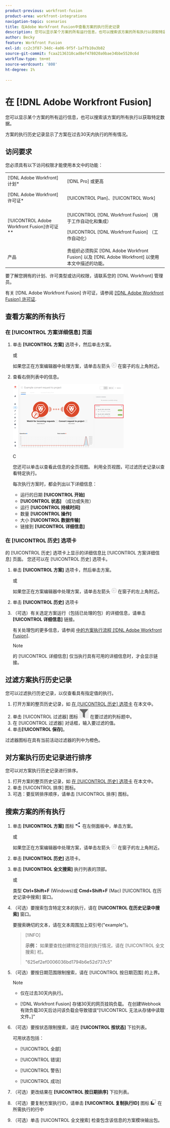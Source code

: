 ```yaml
---
product-previous: workfront-fusion
product-area: workfront-integrations
navigation-topic: scenarios
title: 在Adobe Workfront Fusion中查看方案的执行历史记录
description: 您可以显示某个方案的所有运行信息，也可以搜索该方案的所有执行以获取特定数据。
author: Becky
feature: Workfront Fusion
exl-id: cc2c3f87-34dc-4a06-9f5f-1a7fb10a3b82
source-git-commit: fcaa2136310cad8ef478020a9bae34bbe5520c6d
workflow-type: tm+mt
source-wordcount: '808'
ht-degree: 1%

---
```


# 在 [!DNL Adobe Workfront Fusion]

您可以显示某个方案的所有运行信息，也可以搜索该方案的所有执行以获取特定数据。

方案的执行历史记录显示了方案在过去30天内执行的所有情况。

## 访问要求

您必须具有以下访问权限才能使用本文中的功能：

<table style="table-layout:auto">  
 <col> 
 <col> 
 <tbody> 
  <tr> 
    <td role="rowheader">[!DNL Adobe Workfront] 计划*</td> 
   <td> <p>[!DNL Pro] 或更高</p> </td> 
  </tr> 
  <tr data-mc-conditions=""> 
   <td role="rowheader">[!DNL Adobe Workfront] 许可证*</td> 
   <td> <p>[!UICONTROL Plan]、[!UICONTROL Work]</p> </td> 
  </tr> 
  <tr> 
   <td role="rowheader">[!UICONTROL Adobe Workfront Fusion]许可证**</td> 
  <td> <p>[!UICONTROL [!DNL Workfront Fusion] （用于工作自动化和集成） </p><p>[!UICONTROL [!DNL Workfront Fusion] （工作自动化） </p>  </td>  
  </tr> 
  <tr> 
   <td role="rowheader">产品</td> 
   <td>贵组织必须购买 [!DNL Adobe Workfront Fusion] 以及 [!DNL Adobe Workfront] 以使用本文中描述的功能。</td> 
  </tr> 
 </tbody> 
</table>

要了解您拥有的计划、许可类型或访问权限，请联系您的 [!DNL Workfront] 管理员。

有关 [!DNL Adobe Workfront Fusion] 许可证，请参阅 [[!DNL Adobe Workfront Fusion] 许可证](../../workfront-fusion/get-started/license-automation-vs-integration.md).

## 查看方案的所有执行

### 在 [!UICONTROL 方案详细信息] 页面

1. 单击 **[!UICONTROL 方案]** 选项卡，然后单击方案。

   或

   如果您正在方案编辑器中处理方案，请单击左箭头 ![](assets/exit-editing-arrow.png) 在窗子的左上角附近。

1. 查看右侧列表中的信息。

   ![](assets/open-history-tab-350x202.png)

   C

   您还可以单击以查看此信息的全页视图。 利用全页视图，可过滤历史记录以查看特定执行。

   每次执行方案时，都会列出以下详细信息：

   * 运行的日期 **[!UICONTROL 开始]**
   * **[!UICONTROL 状态]** （成功或失败）
   * 运行 **[!UICONTROL 持续时间]**
   * 数量 **[!UICONTROL 操作]**
   * 大小 **[!UICONTROL 数据传输]**
   * 链接到 **[!UICONTROL 详细信息]**

### 在 [!UICONTROL 历史] 选项卡

的 [!UICONTROL 历史] 选项卡上显示的详细信息比 [!UICONTROL 方案详细信息] 页面。 您还可以在 [!UICONTROL 历史] 选项卡。

1. 单击 **[!UICONTROL 方案]** 选项卡，然后单击方案。

   或

   如果您正在方案编辑器中处理方案，请单击左箭头 ![](assets/exit-editing-arrow.png) 在窗子的左上角附近。

1. 单击 **[!UICONTROL 历史]** 选项卡
1. （可选）有关选定方案运行（包括已处理的包）的详细信息，请单击 **[!UICONTROL 详细信息]** 链接。

   有关处理包的更多信息，请参阅 [中的方案执行流程 [!DNL Adobe Workfront Fusion]](../../workfront-fusion/scenarios/scenario-execution-flow.md).

   >[!NOTE]
   >
   >的 [!UICONTROL 详细信息] 仅当执行具有可用的详细信息时，才会显示链接。

## 过滤方案执行历史记录

您可以过滤执行历史记录，以仅查看具有指定值的执行。

1. 打开方案的整页历史记录，如 [在 [!UICONTROL 历史] 选项卡](#view-scenario-execution-history-on-the-history-tab) 在本文中。
1. 单击 [!UICONTROL 过滤器] 图标 ![](assets/fusion-scenario-filter-icon.png) 在要过滤的列标题中。
1. 在 [!UICONTROL 过滤器] 对话框，输入要过滤的值。
1. 单击&#x200B;**[!UICONTROL 保存]**。

过滤器图标在具有当前活动过滤器的列中为橙色。

## 对方案执行历史记录进行排序

您可以对方案执行历史记录进行排序。

1. 打开方案的整页历史记录，如 [在 [!UICONTROL 历史] 选项卡](#view-scenario-execution-history-on-the-history-tab) 在本文中。
1. 单击 [!UICONTROL 排序] 图标。
1. 可选：要反转排序顺序，请单击 [!UICONTROL 排序] 图标。

## 搜索方案的所有执行

1. 单击 **[!UICONTROL 方案]** 图标 ![](assets/scenarios-icon.png) 在左侧面板中，单击方案。

   或

   如果您正在方案编辑器中处理方案，请单击左箭头 ![](assets/exit-editing-arrow.png) 在窗子的左上角附近。

1. 单击 **[!UICONTROL 历史]** 选项卡。
1. 单击 **[!UICONTROL 全文搜索]** 执行列表的顶部。

   或

   类型 **Ctrl+Shift+F** (Windows)或 **Cmd+Shift+F** (Mac) [!UICONTROL 在历史记录中搜索] 窗口。

1. （可选）要搜索包含特定文本的执行，请在 **[!UICONTROL 在历史记录中搜索]** 窗口。

   要搜索确切的文本，请在文本周围加上双引号(&quot;example&quot;)。

   >[!INFO]
   >
   >**示例：** 如果要查找创建特定项目的执行情况，请在 [!UICONTROL 全文搜索] 栏。
   >
   >&quot;625ef2ef0006036bd1794b6e52d737c5&quot;

1. （可选）要按日期范围限制搜索，请在 [!UICONTROL 按日期范围] 的上界。

   >[!NOTE]
   >
   >* 仅在过去30天内执行。
   >
   >* [!DNL Workfront Fusion] 存储30天的网页挂钩负载。 在创建Webhook有效负载30天后访问该负载会导致错误“[!UICONTROL 无法从存储中读取文件。]&quot;



1. （可选）要按状态限制搜索，请在 **[!UICONTROL 按状态]** 下拉列表。


   可用状态包括：

   * [!UICONTROL 全部]

   * [!UICONTROL 错误]

   * [!UICONTROL 警告]

   * [!UICONTROL 成功]

1. （可选）更改结果在 **[!UICONTROL 按日期排序]** 下拉列表。

1. （可选）要复制方案执行ID，请单击 **[!UICONTROL 复制执行ID]** 图标 <img src="assets/copy-fusion-execution-id-icon.png"> 在所需执行的行中

1. （可选）单击 [!UICONTROL 全文搜索] 检查包含该信息的方案模块输出包。
